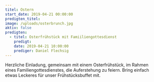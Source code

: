 ```yaml
---
titel: Ostern
start_date: 2019-04-21 00:00:00
predigten_titel:
image: /uploads/osterbrunch.jpg
aktiv: false
predigten:
  - titel: Osterfrühstück mit Famiiliengottesdienst
    predigt:
    date: 2019-04-21 10:00:00
    prediger: Daniel Flechsig
---
```


Herzliche Einladung, gemeinsam mit einem Osterfr&uuml;hst&uuml;ck, im Rahmen eines Familiengottesdienstes, die Auferstehung zu feiern. Bring einfach etwas Leckeres f&uuml;r unser Fr&uuml;hst&uuml;cksbuffet mit.